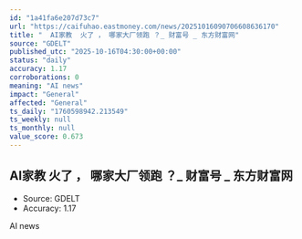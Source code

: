 ```yaml
---
id: "1a41fa6e207d73c7"
url: "https://caifuhao.eastmoney.com/news/20251016090706608636170"
title: "  AI家教  火了 ， 哪家大厂领跑 ？_ 财富号 _ 东方财富网"
source: "GDELT"
published_utc: "2025-10-16T04:30:00+00:00"
status: "daily"
accuracy: 1.17
corroborations: 0
meaning: "AI news"
impact: "General"
affected: "General"
ts_daily: "1760598942.213549"
ts_weekly: null
ts_monthly: null
value_score: 0.673
---
```

##   AI家教  火了 ， 哪家大厂领跑 ？_ 财富号 _ 东方财富网

- Source: GDELT
- Accuracy: 1.17

AI news
